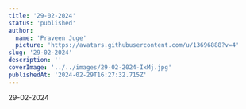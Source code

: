 ```yaml
---
title: '29-02-2024'
status: 'published'
author:
  name: 'Praveen Juge'
  picture: 'https://avatars.githubusercontent.com/u/13696888?v=4'
slug: '29-02-2024'
description: ''
coverImage: '../../images/29-02-2024-IxMj.jpg'
publishedAt: '2024-02-29T16:27:32.715Z'
---
```


29-02-2024